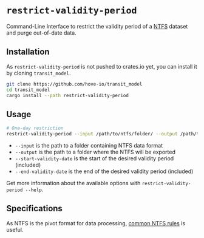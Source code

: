 # `restrict-validity-period`

Command-Line Interface to restrict the validity period of a [NTFS] dataset and purge out-of-date data.

[NTFS]: https://github.com/hove-io/ntfs-specification/blob/master/ntfs_fr.md

## Installation

As `restrict-validity-period` is not pushed to crates.io yet, you can install it by cloning `transit_model`.

```bash
git clone https://github.com/hove-io/transit_model
cd transit_model
cargo install --path restrict-validity-period
```

## Usage

```bash
# One-day restriction
restrict-validity-period --input /path/to/ntfs/folder/ --output /path/to/ntfs/ --start-validity-date 2019-01-01 --end-validity-date 2019-01-01
```

* `--input` is the path to a folder containing NTFS data format
* `--output` is the path to a folder where the NTFS will be exported
* `--start-validity-date` is the start of the desired validity period (included)
* `--end-validity-date` is the end of the desired validity period (included)

Get more information about the available options with `restrict-validity-period --help`.

## Specifications

As NTFS is the pivot format for data processing, [common NTFS rules] is useful.

[common NTFS rules]: ../documentation/common_ntfs_rules.md
